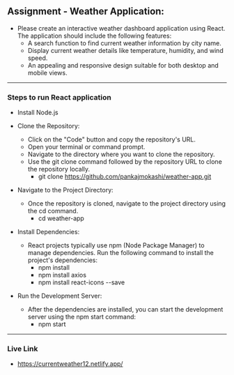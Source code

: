 ## Assignment - Weather Application:
- Please create an interactive weather dashboard application using React. The application should include the following features:
    - A search function to find current weather information by city name.
    - Display current weather details like temperature, humidity, and wind speed.
    - An appealing and responsive design suitable for both desktop and mobile views.

---

### Steps to run React application

- Install Node.js
- Clone the Repository:
    - Click on the "Code" button and copy the repository's URL.
    - Open your terminal or command prompt.
    - Navigate to the directory where you want to clone the repository.
    - Use the git clone command followed by the repository URL to clone the repository locally.
        - git clone https://github.com/pankajmokashi/weather-app.git

- Navigate to the Project Directory:
    - Once the repository is cloned, navigate to the project directory using the cd command.
      	- cd weather-app

- Install Dependencies:
    - React projects typically use npm (Node Package Manager) to manage dependencies. Run the following command to install the project's dependencies:
      	- npm install
      	- npm install axios
      	- npm install react-icons --save

- Run the Development Server:
    - After the dependencies are installed, you can start the development server using the npm start command:
      	- npm start

---

### Live Link
- https://currentweather12.netlify.app/

